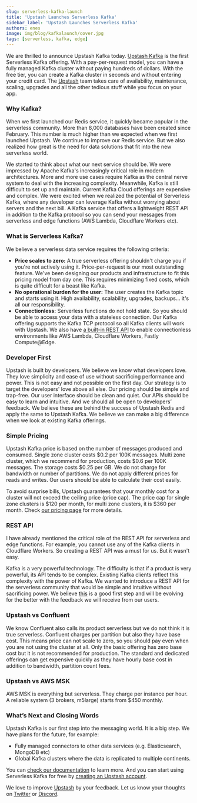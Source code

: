 ```yaml
---
slug: serverless-kafka-launch
title: 'Upstash Launches Serverless Kafka'
sidebar_label: 'Upstash Launches Serverless Kafka'
authors: enes
image: img/blog/kafkalaunch/cover.jpg
tags: [serverless, kafka, edge]
---
```



We are thrilled to announce Upstash Kafka today. [Upstash Kafka](https://docs.upstash.com/kafka) is the first Serverless Kafka offering. With a pay-per-request model, you can have a fully managed Kafka cluster without paying hundreds of dollars. With the free tier, you can create a Kafka cluster in seconds and without entering your credit card. The [Upstash](https://upstash.com) team takes care of availability, maintenance, scaling, upgrades and all the other tedious stuff while you focus on your app.


### Why Kafka?

When we first launched our Redis service, it quickly became popular in the serverless community. More than 8,000 databases have been created since February. This number is much higher than we expected when we first launched Upstash. We continue to improve our Redis service. But we also realized how great is the need for data solutions that fit into the new serverless world.

<!--truncate-->

We started to think about what our next service should be. We were impressed by Apache Kafka's increasingly critical role in modern architectures. More and more use cases require Kafka as the central nerve system to deal with the increasing complexity. Meanwhile, Kafka is still difficult to set up and maintain. Current Kafka Cloud offerings are expensive and complex. We were excited when we realized the potential of Serverless Kafka, where any developer can leverage Kafka without worrying about servers and the next bill. A Kafka service that offers a lightweight REST API in addition to the Kafka protocol so you can send your messages from serverless and edge functions (AWS Lambda, Cloudflare Workers etc).


### What is Serverless Kafka?

We believe a serverless data service requires the following criteria:



* **Price scales to zero:** A true serverless offering shouldn't charge you if you're not actively using it. Price-per-request is our most outstanding feature. We've been designing our products and infrastructure to fit this pricing model from day one. This requires minimizing fixed costs, which is quite difficult for a beast like Kafka.
* **No operational burden for the user:** The user creates the Kafka topic and starts using it. High availability, scalability, upgrades, backups… it's all our responsibility.
* **Connectionless:** Serverless functions do not hold state. So you should be able to access your data with a stateless connection. Our Kafka offering supports the Kafka TCP protocol so all Kafka clients will work with Upstash. We also have [a built-in REST API](https://docs.upstash.com/kafka/rest) to enable connectionless environments like AWS Lambda, Cloudflare Workers, Fastly Compute@Edge.


### Developer First

Upstash is built by developers. We believe we know what developers love. They love simplicity and ease of use without sacrificing performance and power. This is not easy and not possible on the first day. Our strategy is to target the developers' love above all else. Our pricing should be simple and trap-free. Our user interface should be clean and quiet. Our APIs should be easy to learn and intuitive. And we should all be open to developers’ feedback. We believe these are behind the success of Upstash Redis and apply the same to Upstash Kafka. We believe we can make a big difference when we look at existing Kafka offerings.


### Simple Pricing

Upstash Kafka price is based on the number of messages produced and consumed. Single zone cluster costs $0.2 per 100K messages. Multi zone cluster, which we recommend for production, costs $0.6 per 100K messages. The storage costs $0.25 per GB. We do not charge for bandwidth or number of partitions. We do not apply different prices for reads and writes. Our users should be able to calculate their cost easily.

To avoid surprise bills, Upstash guarantees that your monthly cost for a cluster will not exceed the ceiling price (price cap). The price cap for single zone clusters is $120 per month, for multi zone clusters, it is $360 per month. Check [our pricing page](https://docs.upstash.com/kafka/pricing) for more details.


### REST API

I have already mentioned the critical role of the REST API for serverless and edge functions. For example, you cannot use any of the Kafka clients in Cloudflare Workers. So creating a REST API was a must for us. But it wasn't easy.

Kafka is a very powerful technology. The difficulty is that if a product is very powerful, its API tends to be complex. Existing Kafka clients reflect this complexity with the power of Kafka. We wanted to introduce a REST API for the serverless community that would be simple and intuitive without sacrificing power. We believe [this](https://docs.upstash.com/kafka/kafkaapi) is a good first step and will be evolving for the better with the feedback we will receive from our users.


### Upstash vs Confluent

We know Confluent also calls its product serverless but we do not think it is true serverless. Confluent charges per partition but also they have base cost. This means price can not scale to zero, so you should pay even when you are not using the cluster at all. Only the basic offering has zero base cost but it is not recommended for production. The standard and dedicated offerings can get expensive quickly as they have hourly base cost in addition to bandwidth, partition count fees.


### Upstash vs AWS MSK

AWS MSK is everything but serverless. They charge per instance per hour. A reliable system (3 brokers, m5large) starts from $450 monthly.


### What’s Next and Closing Words

Upstash Kafka is our first step into the messaging world. It is a big step. We have plans for the future, for example:



* Fully managed connectors to other data services (e.g. Elasticsearch, MongoDB etc)
* Global Kafka clusters where the data is replicated to multiple continents.

You can [check our documentation](https://docs.upstash.com/kafka) to learn more. And you can start using Serverless Kafka for free by [creating an Upstash account](https://console.upstash.com/).

We love to improve [Upstash](https://upstash.com) by your feedback. Let us know your thoughts on [Twitter](https://twitter.com/upstash) or [Discord](https://discord.gg/w9SenAtbme). 
